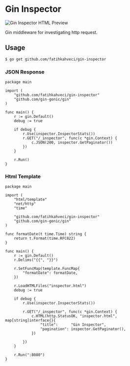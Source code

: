 # Gin Inspector

![Gin Inspector HTML Preview](https://github.com/fatihkahveci/gin-inspector/preview-html.png)

Gin middleware for investigating http request.

## Usage


```sh
$ go get github.com/fatihkahveci/gin-inspector
```

### JSON Response

```
package main

import (
	"github.com/fatihkahveci/gin-inspector"
	"github.com/gin-gonic/gin"
)

func main() {
	r := gin.Default()
	debug := true

	if debug {
		r.Use(inspector.InspectorStats())
		r.GET("/_inspector", func(c *gin.Context) {
			c.JSON(200, inspector.GetPaginator())
		})
	}

	r.Run()
}
```

### Html Template

```
package main

import (
	"html/template"
	"net/http"
	"time"

	"github.com/fatihkahveci/gin-inspector"
	"github.com/gin-gonic/gin"
)

func formatDate(t time.Time) string {
	return t.Format(time.RFC822)
}

func main() {
	r := gin.Default()
	r.Delims("{{", "}}")

	r.SetFuncMap(template.FuncMap{
		"formatDate": formatDate,
	})

	r.LoadHTMLFiles("inspector.html")
	debug := true

	if debug {
		r.Use(inspector.InspectorStats())

		r.GET("/_inspector", func(c *gin.Context) {
			c.HTML(http.StatusOK, "inspector.html", map[string]interface{}{
				"title":      "Gin Inspector",
				"pagination": inspector.GetPaginator(),
			})

		})
	}

	r.Run(":8080")
}

```